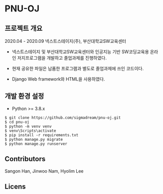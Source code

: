 # PNU-OJ

## 프로젝트 개요
2020.04 - 2020.09
넥스트스테이지(주), 부산대학교SW교육센터
- 넥스트스테이지 및 부산대학교SW교육센터와 인공지능 기반 SW코딩교육용 온라인 저지프로그램을 개발하고 졸업과제를 진행하였다.

- 현재 공유한 파일은 납품한 프로그램과 별도로 졸업과제에 쓰인 코드이다.
- Django Web framework와 HTML을 사용하였다.

## 개발 환경 설정

* Python >= 3.8.x

```
$ git clone https://github.com/sigmadream/pnu-oj.git 
$ cd pnu-oj
$ python -m venv venv
$ venv\Scripts\activate
$ pip install -r requirements.txt
$ python manage.py migrate
$ python manage.py runserver
```

## Contributors
Sangon Han, Jinwoo Nam, Hyolim Lee

## Licens
